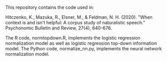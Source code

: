 This repository contains the code used in:

Hitczenko, K., Mazuka, R., Elsner, M., & Feldman, N. H. (2020). "When context is and isn't helpful: A corpus study of naturalistic speech." Psychonomic Bulletin and Review, 27(4), 640-676.

The R code, normtopdown.R, implements the logistic regression normalization model as well as logistic regression top-down information model. The Python code, normalize_nn.py, implements the neural network normalization model.
